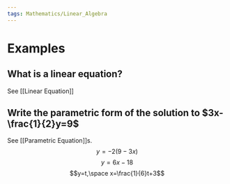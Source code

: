 ```yaml
---
tags: Mathematics/Linear_Algebra
---
```


# Examples

## What is a linear equation?

See [[Linear Equation]]

## Write the parametric form of the solution to $3x-\frac{1}{2}y=9$
See [[Parametric Equation]]s. $$y=-2(9-3x)$$$$y=6x-18$$
$$y=t,\space x=\frac{1}{6}t+3$$
